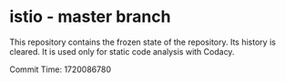 # istio - master branch

This repository contains the frozen state of the repository.
Its history is cleared. It is used only for static code
analysis with Codacy.

Commit Time: 1720086780